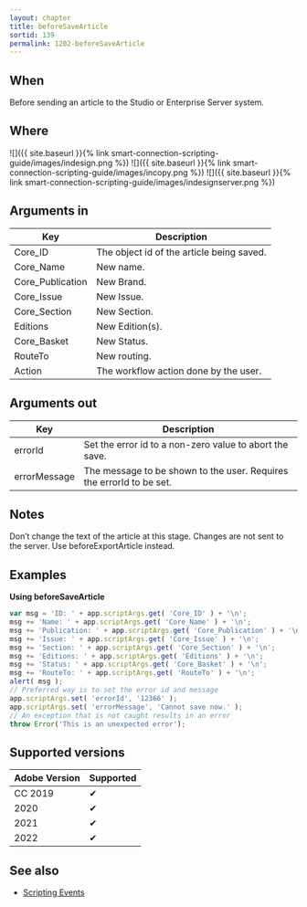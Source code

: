 ```yaml
---
layout: chapter
title: beforeSaveArticle
sortid: 139
permalink: 1202-beforeSaveArticle
---
```


## When

Before sending an article to the Studio or Enterprise Server system.

## Where

![]({{ site.baseurl }}{% link smart-connection-scripting-guide/images/indesign.png %}) ![]({{ site.baseurl }}{% link smart-connection-scripting-guide/images/incopy.png %}) ![]({{ site.baseurl }}{% link smart-connection-scripting-guide/images/indesignserver.png %})

## Arguments in

|Key |Description|
|----|-----------|
|Core_ID |The object id of the article being saved.|
|Core_Name |New name.|
|Core_Publication |New Brand.|
|Core_Issue |New Issue.|
|Core_Section |New Section.|
|Editions |New Edition(s).|
|Core_Basket |New Status.|
|RouteTo |New routing.|
|Action |The workflow action done by the user.|

## Arguments out

|Key |Description|
|----|-----------|
|errorId |Set the error id to a non-zero value to abort the save.|
|errorMessage |The message to be shown to the user. Requires the errorId to be set.|

## Notes

Don’t change the text of the article at this stage. Changes are not sent to the server. Use beforeExportArticle instead.

## Examples

**Using beforeSaveArticle**

```javascript
var msg = 'ID: ' + app.scriptArgs.get( 'Core_ID' ) + '\n';
msg += 'Name: ' + app.scriptArgs.get( 'Core_Name' ) + '\n';
msg += 'Publication: ' + app.scriptArgs.get( 'Core_Publication' ) + '\n';
msg += 'Issue: ' + app.scriptArgs.get( 'Core_Issue' ) + '\n';
msg += 'Section: ' + app.scriptArgs.get( 'Core_Section' ) + '\n';
msg += 'Editions: ' + app.scriptArgs.get( 'Editions' ) + '\n';
msg += 'Status: ' + app.scriptArgs.get( 'Core_Basket' ) + '\n';
msg += 'RouteTo: ' + app.scriptArgs.get( 'RouteTo' ) + '\n';
alert( msg );
// Preferred way is to set the error id and message
app.scriptArgs.set( 'errorId', '12366' );
app.scriptArgs.set( 'errorMessage', 'Cannot save now.' );
// An exception that is not caught results in an error
throw Error('This is an unexpected error');
```

## Supported versions

| Adobe Version | Supported |
|---------------|-----------|
| CC 2019       | ✔         |
| 2020          | ✔         |
| 2021          | ✔         |
| 2022          | ✔         |

## See also

* [Scripting Events](./index.md)